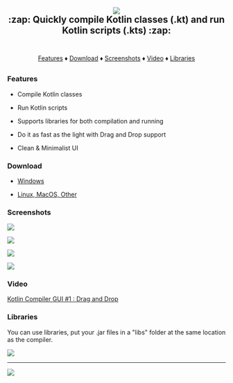 <h2 align="center">
    <img src="https://i.imgur.com/tkr4fcd.png"/>
    <br>
    :zap: Quickly compile Kotlin classes (.kt) and run Kotlin scripts (.kts) :zap:
    <br>
    <br>
</h2>

<p align="center">
  <a href="#features">Features</a> ♦
  <a href="#download">Download</a> ♦
  <a href="#screenshots">Screenshots</a> ♦
  <a href="#video">Video</a> ♦
  <a href="#libraries">Libraries</a>
</p>
<h2></h2>

### Features

- Compile Kotlin classes

- Run Kotlin scripts

- Supports libraries for both compilation and running

- Do it as fast as the light with Drag and Drop support

- Clean & Minimalist UI

### Download

- [Windows](https://github.com/RHazDev/Kotlin-Compiler-GUI/raw/master/exe/kotlin-compiler-gui-1.2.exe)

- [Linux, MacOS, Other](https://github.com/RHazDev/Kotlin-Compiler-GUI/raw/master/jar/kotlin-compiler-gui-1.2.jar)

### Screenshots

![](https://i.imgur.com/419IzJ2.png)

![](https://i.imgur.com/JHbWIPl.png)

![](https://i.imgur.com/MuQifOo.png)

![](https://i.imgur.com/8hTCuCU.png)

### Video

[Kotlin Compiler GUI #1 : Drag and Drop](https://youtu.be/xgkmg9xCBew)

### Libraries

You can use libraries, put your .jar files in a "libs" folder at the same location as the compiler.

![](https://i.imgur.com/UItJsnP.png)

----

![](https://i.imgur.com/uIFRrpU.png)